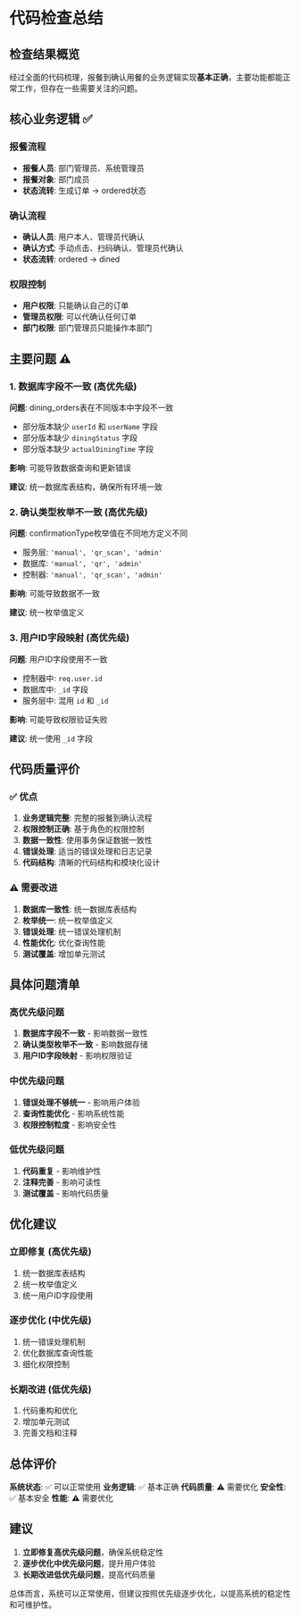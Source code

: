 # 代码检查总结

## 检查结果概览

经过全面的代码梳理，报餐到确认用餐的业务逻辑实现**基本正确**，主要功能都能正常工作，但存在一些需要关注的问题。

## 核心业务逻辑 ✅

### 报餐流程
- **报餐人员**: 部门管理员、系统管理员
- **报餐对象**: 部门成员
- **状态流转**: 生成订单 → ordered状态

### 确认流程
- **确认人员**: 用户本人、管理员代确认
- **确认方式**: 手动点击、扫码确认、管理员代确认
- **状态流转**: ordered → dined

### 权限控制
- **用户权限**: 只能确认自己的订单
- **管理员权限**: 可以代确认任何订单
- **部门权限**: 部门管理员只能操作本部门

## 主要问题 ⚠️

### 1. 数据库字段不一致 (高优先级)
**问题**: dining_orders表在不同版本中字段不一致
- 部分版本缺少 `userId` 和 `userName` 字段
- 部分版本缺少 `diningStatus` 字段
- 部分版本缺少 `actualDiningTime` 字段

**影响**: 可能导致数据查询和更新错误

**建议**: 统一数据库表结构，确保所有环境一致

### 2. 确认类型枚举不一致 (高优先级)
**问题**: confirmationType枚举值在不同地方定义不同
- 服务层: `'manual', 'qr_scan', 'admin'`
- 数据库: `'manual', 'qr', 'admin'`
- 控制器: `'manual', 'qr_scan', 'admin'`

**影响**: 可能导致数据不一致

**建议**: 统一枚举值定义

### 3. 用户ID字段映射 (高优先级)
**问题**: 用户ID字段使用不一致
- 控制器中: `req.user.id`
- 数据库中: `_id` 字段
- 服务层中: 混用 `id` 和 `_id`

**影响**: 可能导致权限验证失败

**建议**: 统一使用 `_id` 字段

## 代码质量评价

### ✅ 优点
1. **业务逻辑完整**: 完整的报餐到确认流程
2. **权限控制正确**: 基于角色的权限控制
3. **数据一致性**: 使用事务保证数据一致性
4. **错误处理**: 适当的错误处理和日志记录
5. **代码结构**: 清晰的代码结构和模块化设计

### ⚠️ 需要改进
1. **数据库一致性**: 统一数据库表结构
2. **枚举统一**: 统一枚举值定义
3. **错误处理**: 统一错误处理机制
4. **性能优化**: 优化查询性能
5. **测试覆盖**: 增加单元测试

## 具体问题清单

### 高优先级问题
1. **数据库字段不一致** - 影响数据一致性
2. **确认类型枚举不一致** - 影响数据存储
3. **用户ID字段映射** - 影响权限验证

### 中优先级问题
1. **错误处理不够统一** - 影响用户体验
2. **查询性能优化** - 影响系统性能
3. **权限控制粒度** - 影响安全性

### 低优先级问题
1. **代码重复** - 影响维护性
2. **注释完善** - 影响可读性
3. **测试覆盖** - 影响代码质量

## 优化建议

### 立即修复 (高优先级)
1. 统一数据库表结构
2. 统一枚举值定义
3. 统一用户ID字段使用

### 逐步优化 (中优先级)
1. 统一错误处理机制
2. 优化数据库查询性能
3. 细化权限控制

### 长期改进 (低优先级)
1. 代码重构和优化
2. 增加单元测试
3. 完善文档和注释

## 总体评价

**系统状态**: ✅ 可以正常使用
**业务逻辑**: ✅ 基本正确
**代码质量**: ⚠️ 需要优化
**安全性**: ✅ 基本安全
**性能**: ⚠️ 需要优化

## 建议

1. **立即修复高优先级问题**，确保系统稳定性
2. **逐步优化中优先级问题**，提升用户体验
3. **长期改进低优先级问题**，提高代码质量

总体而言，系统可以正常使用，但建议按照优先级逐步优化，以提高系统的稳定性和可维护性。

